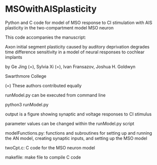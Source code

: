 # MSOwithAISplasticity

Python and C code for model of MSO response to CI stimulation with AIS plasticity in the two-compartment model MSO neuron

This code accompanies the manuscript:

Axon initial segment plasticity caused by auditory deprivation degrades time difference sensitivity in a model of neural responses to cochlear implants

by
Ge Jing (=), Sylvia Xi (=), Ivan Fransazov, Joshua H. Goldwyn

Swarthmore College

(=) These authors contributed equally

runModel.py can be executed from command line

python3 runModel.py

output is a figure showing synaptic and voltage responses to CI stimulus

parameter values can be changed within the runModel.py script

modelFunctions.py: functions and subroutines for setting up and running the AN model, creating synaptic inputs, and setting up the MSO model

twoCpt.c: C code for the MSO neuron model

makefile: make file to compile C code
